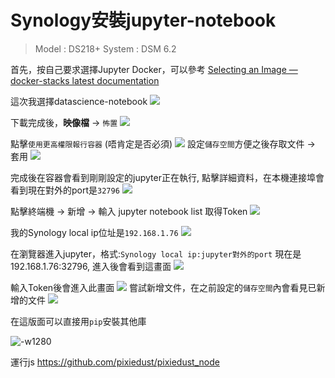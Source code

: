 # Synology安裝jupyter-notebook

> Model : DS218+
> System : DSM 6.2

首先，按自己要求選擇Jupyter Docker，可以參考 [Selecting an Image — docker-stacks latest documentation](https://jupyter-docker-stacks.readthedocs.io/en/latest/using/selecting.html)

這次我選擇datascience-notebook
![](./media/15389952795744/15389993129301.jpg)


下載完成後，**映像檔** -> `怖置`
![](./media/15389952795744/15389993837534.jpg)

點擊`使用更高權限報行容器` (唔肯定是否必須)
![](./media/15389952795744/15389995349928.jpg)
設定`儲存空間`方便之後存取文件 -> 套用
![](./media/15389952795744/15389996711270.jpg)

完成後在容器會看到剛剛設定的jupyter正在執行, 點擊詳細資料，在本機連接埠會看到現在對外的port是`32796`
![](./media/15389952795744/15389998743037.jpg)

點擊終端機 -> 新增 -> 輸入 jupyter notebook list 取得Token
![](./media/15389952795744/15390004993313.jpg)

我的Synology local ip位址是`192.168.1.76`
![](./media/15389952795744/15390001685634.jpg)


在瀏覽器進入jupyter，格式:`Synology local ip:jupyter對外的port`
現在是 192.168.1.76:32796, 進入後會看到這畫面
![](./media/15389952795744/15390004206857.jpg)

輸入Token後會進入此畫面
![](./media/15389952795744/15390008951179.jpg)
嘗試新增文件，在之前設定的`儲存空間`內會看見已新增的文件
![](./media/15389952795744/15390009818551.jpg)


在這版面可以直接用`pip`安裝其他庫

![-w1280](./media/15389952795744/15523959254560.jpg)

運行js
https://github.com/pixiedust/pixiedust_node